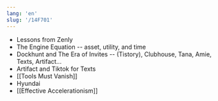 ```yaml
---
lang: 'en'
slug: '/14F701'
---
```


- Lessons from Zenly
- The Engine Equation -- asset, utility, and time
- Dockhunt and The Era of Invites -- (Tistory), Clubhouse, Tana, Amie, Texts, Artifact...
- Artifact and Tiktok for Texts
- [[Tools Must Vanish]]
- Hyundai
- [[Effective Accelerationism]]
